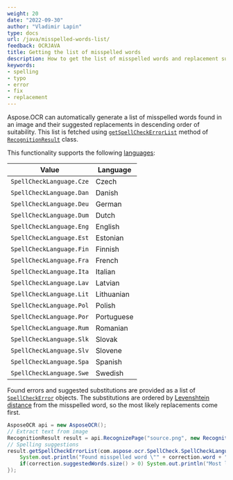 ```yaml
---
weight: 20
date: "2022-09-30"
author: "Vladimir Lapin"
type: docs
url: /java/misspelled-words-list/
feedback: OCRJAVA
title: Getting the list of misspelled words
description: How to get the list of misspelled words and replacement suggestions.
keywords:
- spelling
- typo
- error
- fix
- replacement
---
```


Aspose.OCR can automatically generate a list of misspelled words found in an image and their suggested replacements in descending order of suitability. This list is fetched using [`getSpellCheckErrorList`](https://reference.aspose.com/ocr/java/com.aspose.ocr/RecognitionResult#getSpellCheckErrorList-com.aspose.ocr.SpellCheck.SpellCheckLanguage-) method of [`RecognitionResult`](https://reference.aspose.com/ocr/java/com.aspose.ocr/RecognitionResult) class.

This functionality supports the following [languages](https://reference.aspose.com/ocr/java/com.aspose.ocr.SpellCheck/SpellCheckLanguage):

Value | Language
----- | --------
`SpellCheckLanguage.Cze` | Czech
`SpellCheckLanguage.Dan` | Danish
`SpellCheckLanguage.Deu` | German
`SpellCheckLanguage.Dum` | Dutch
`SpellCheckLanguage.Eng` | English
`SpellCheckLanguage.Est` | Estonian
`SpellCheckLanguage.Fin` | Finnish
`SpellCheckLanguage.Fra` | French
`SpellCheckLanguage.Ita` | Italian
`SpellCheckLanguage.Lav` | Latvian
`SpellCheckLanguage.Lit` | Lithuanian
`SpellCheckLanguage.Pol` | Polish
`SpellCheckLanguage.Por` | Portuguese
`SpellCheckLanguage.Rum` | Romanian
`SpellCheckLanguage.Slk` | Slovak
`SpellCheckLanguage.Slv` | Slovene
`SpellCheckLanguage.Spa` | Spanish
`SpellCheckLanguage.Swe` | Swedish

Found errors and suggested substitutions are provided as a list of [`SpellCheckError`](https://reference.aspose.com/ocr/java/com.aspose.ocr.SpellCheck/SpellCheckError) objects. The substitutions are ordered by [Levenshtein distance](https://en.wikipedia.org/wiki/Levenshtein_distance) from the misspelled word, so the most likely replacements come first.

```java
AsposeOCR api = new AsposeOCR();
// Extract text from image
RecognitionResult result = api.RecognizePage("source.png", new RecognitionSettings());
// Spelling suggestions
result.getSpellCheckErrorList(com.aspose.ocr.SpellCheck.SpellCheckLanguage.Eng).forEach((correction) -> {
	System.out.println("Found misspelled word \"" + correction.word + "\" at position " + correction.startPosition);
	if(correction.suggestedWords.size() > 0) System.out.println("Most likely replacement: " + correction.get(0).word);
});
```
